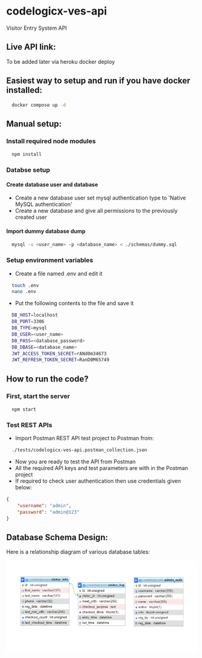 # codelogicx-ves-api
Visitor Entry System API

## Live API link:
To be added later via heroku docker deploy

## Easiest way to setup and run if you have docker installed:
```bash
  docker compose up -d
```

## Manual setup:
### Install required node modules
```bash
  npm install
```

### Databse setup
#### Create database user and database
- Create a new database user set mysql authentication type to 'Native MySQL authentication'
- Create a new database and give all permissions to the previously created user
#### Import dummy database dump
```bash
  mysql -u <user_name> -p <database_name> < ./schemas/dummy.sql
```

### Setup environment variables
- Create a file named .env and edit it
```bash
  touch .env
  nano .env
```
- Put the following contents to the file and save it
```bash
  DB_HOST=localhost
  DB_PORT=3306
  DB_TYPE=mysql
  DB_USER=<user_name>
  DB_PASS=<database_password>
  DB_DBASE=<database_name>
  JWT_ACCESS_TOKEN_SECRET=rANd0m34673
  JWT_REFRESH_TOKEN_SECRET=RanD0M65749
```

## How to run the code?
### First, start the server
```bash
  npm start
```

### Test REST APIs
- Import Postman REST API test project to Postman from:
```bash
  ./tests/codelogicx-ves-api.postman_collection.json
```
- Now you are ready to test the API from Postman
- All the required API keys and test parameters are with in the Postman project
- If required to check user authentication then use credentials given below:
```json
{
    "username": "admin",
    "password": "admin@123"
}
```

## Database Schema Design:
Here is a relationship diagram of various database tables:

![DBRelationshipDiagram](/assets/images/DBRelationshipDiagram.png)

